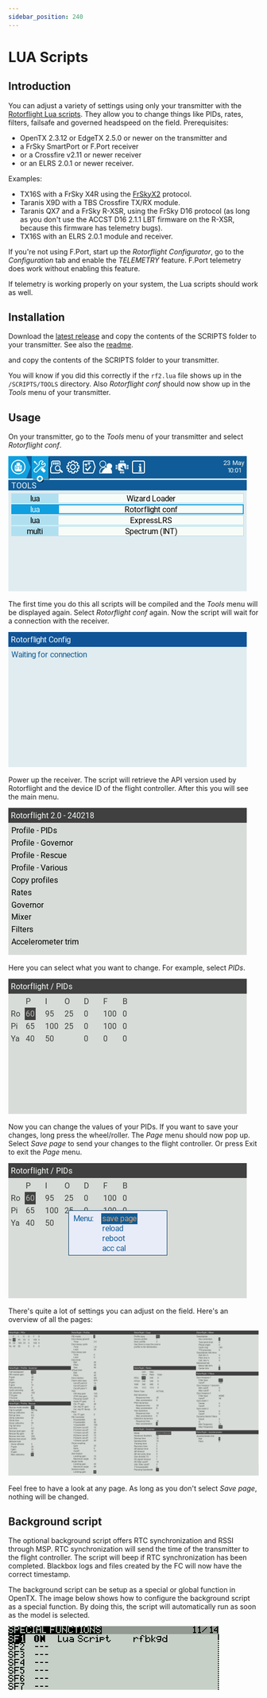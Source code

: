 ```yaml
---
sidebar_position: 240
---
```


# LUA Scripts

## Introduction

You can adjust a variety of settings using only your transmitter with the [Rotorflight Lua scripts](https://github.com/rotorflight/rotorflight-lua-scripts). They allow you to change things like PIDs, rates, filters, failsafe and governed headspeed on the field. Prerequisites:

* OpenTX 2.3.12 or EdgeTX 2.5.0 or newer on the transmitter and
* a FrSky SmartPort or F.Port receiver
* or a Crossfire v2.11 or newer receiver
* or an ELRS 2.0.1 or newer receiver.

Examples:

* TX16S with a FrSky X4R using the [FrSkyX2](https://github.com/pascallanger/DIY-Multiprotocol-TX-Module/blob/master/Protocols_Details.md#frskyx2---64) protocol.
* Taranis X9D with a TBS Crossfire TX/RX module.
* Taranis QX7 and a FrSky R-XSR, using the FrSky D16 protocol (as long as you don't use the ACCST D16 2.1.1 LBT firmware on the R-XSR, because this firmware has telemetry bugs).
* TX16S with an ELRS 2.0.1 module and receiver.

If you're not using F.Port, start up the _Rotorflight Configurator_, go to the _Configuration_ tab and enable the _TELEMETRY_ feature. F.Port telemetry does work without enabling this feature.

If telemetry is working properly on your system, the Lua scripts should work as well.

## Installation

Download the [latest release](https://github.com/rotorflight/rotorflight-lua-scripts/releases) and copy the contents of the SCRIPTS folder to your transmitter. See also the [readme](https://github.com/rotorflight/rotorflight-lua-scripts#installing).

and copy the contents of the SCRIPTS folder to your transmitter.

You will know if you did this correctly if the `rf2.lua` file shows up in the `/SCRIPTS/TOOLS` directory. Also *Rotorflight conf* should now show up in the *Tools* menu of your transmitter.

## Usage

On your transmitter, go to the _Tools_ menu of your transmitter and select _Rotorflight conf_.

![Tools](./img/lua-tools.png)

The first time you do this all scripts will be compiled and the _Tools_ menu will be displayed again. Select _Rotorflight conf_ again. Now the script will wait for a connection with the receiver.

![Connection](./img/lua-connection.png)

Power up the receiver. The script will retrieve the API version used by Rotorflight and the device ID of the flight controller. After this you will see the main menu.

![MainMenu](./img/lua-main.png)

Here you can select what you want to change. For example, select _PIDs_.

![PID](./img/lua-profile-pid.png)

Now you can change the values of your PIDs. If you want to save your changes, long press the wheel/roller. The _Page_ menu should now pop up. Select _Save page_ to send your changes to the flight controller. Or press Exit to exit the _Page_ menu.

![PageMenu](./img/lua-save.png)

There's quite a lot of settings you can adjust on the field. Here's an overview of all the pages:

![Pages](./img/lua-pages.png)

Feel free to have a look at any page. As long as you don't select _Save page_, nothing will be changed.

## Background script

The optional background script offers RTC synchronization and RSSI through MSP. RTC synchronization will send the time of the transmitter to the flight controller. The script will beep if RTC synchronization has been completed. Blackbox logs and files created by the FC will now have the correct timestamp.

The background script can be setup as a special or global function in OpenTX. The image below shows how to configure the background script as a special function. By doing this, the script will automatically run as soon as the model is selected.

![Background script90](./img/lua-bw-bg-script-setup.png)

